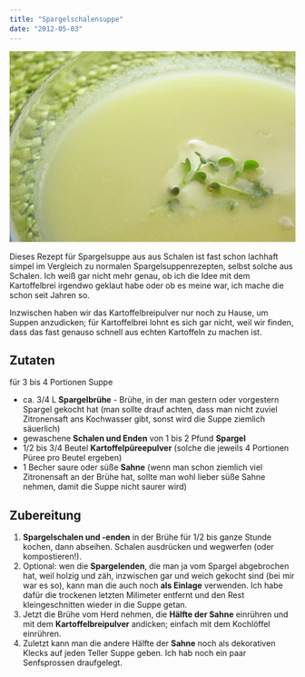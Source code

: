 ```yaml
---
title: "Spargelschalensuppe"
date: "2012-05-03"
---
```


[![](images/imgp8884.jpg "Spargelschalensuppe")](http://apfeleimer.wordpress.com/2012/05/03/spargelschalensuppe/spargelschalensuppe/)

Dieses Rezept für Spargelsuppe aus aus Schalen ist fast schon lachhaft simpel im Vergleich zu normalen Spargelsuppenrezepten, selbst solche aus Schalen. Ich weiß gar nicht mehr genau, ob ich die Idee mit dem Kartoffelbrei irgendwo geklaut habe oder ob es meine war, ich mache die schon seit Jahren so.

Inzwischen haben wir das Kartoffelbreipulver nur noch zu Hause, um Suppen anzudicken; für Kartoffelbrei lohnt es sich gar nicht, weil wir finden, dass das fast genauso schnell aus echten Kartoffeln zu machen ist.

## Zutaten

für 3 bis 4 Portionen Suppe

- ca. 3/4 L **Spargelbrühe** - Brühe, in der man gestern oder vorgestern Spargel gekocht hat (man sollte drauf achten, dass man nicht zuviel Zitronensaft ans Kochwasser gibt, sonst wird die Suppe ziemlich säuerlich)
- gewaschene **Schalen und Enden** von 1 bis 2 Pfund **Spargel**
- 1/2 bis 3/4 Beutel **Kartoffelpüreepulver** (solche die jeweils 4 Portionen Püree pro Beutel ergeben)
- 1 Becher saure oder süße **Sahne** (wenn man schon ziemlich viel Zitronensaft an der Brühe hat, sollte man wohl lieber süße Sahne nehmen, damit die Suppe nicht saurer wird)

## Zubereitung

1. **Spargelschalen und -enden** in der Brühe für 1/2 bis ganze Stunde kochen, dann abseihen. Schalen ausdrücken und wegwerfen (oder kompostieren!).
2. Optional: wen die **Spargelenden**, die man ja vom Spargel abgebrochen hat, weil holzig und zäh, inzwischen gar und weich gekocht sind (bei mir war es so), kann man die auch noch **als Einlage** verwenden. Ich habe dafür die trockenen letzten Milimeter entfernt und den Rest kleingeschnitten wieder in die Suppe getan.
3. Jetzt die Brühe vom Herd nehmen, die **Hälfte der Sahne** einrühren und mit dem **Kartoffelbreipulver** andicken; einfach mit dem Kochlöffel einrühren.
4. Zuletzt kann man die andere Hälfte der **Sahne** noch als dekorativen Klecks auf jeden Teller Suppe geben. Ich hab noch ein paar Senfsprossen draufgelegt.
